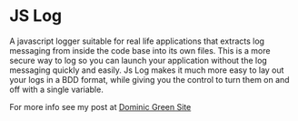 JS Log
=====

A javascript logger suitable for real life applications that extracts log messaging from inside the code base into its own files.
This is a more secure way to log so you can launch your application without the log messaging quickly and easily.
Js Log makes it much more easy to lay out your logs in a BDD format, while giving you the control to turn them on and off with a single variable.

For more info see my post at <a href="http://www.dominicjgreen.com/open-source/" title="Dominic Green - Js log">Dominic Green Site</a>
